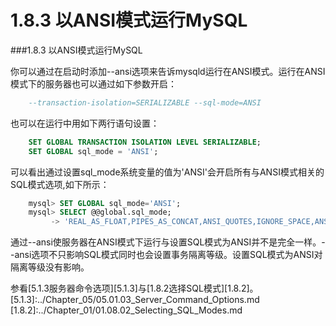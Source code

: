 # 1.8.3 以ANSI模式运行MySQL

###1.8.3 以ANSI模式运行MySQL

  你可以通过在启动时添加--ansi选项来告诉mysqld运行在ANSI模式。运行在ANSI模式下的服务器也可以通过如下参数开启：
  
```sql
	--transaction-isolation=SERIALIZABLE --sql-mode=ANSI
```

  也可以在运行中用如下两行语句设置：
  
```sql
	SET GLOBAL TRANSACTION ISOLATION LEVEL SERIALIZABLE;
	SET GLOBAL sql_mode = 'ANSI';
```

  可以看出通过设置sql_mode系统变量的值为'ANSI'会开启所有与ANSI模式相关的SQL模式选项,如下所示：
  
```sql
	mysql> SET GLOBAL sql_mode='ANSI';
	mysql> SELECT @@global.sql_mode;
	     -> 'REAL_AS_FLOAT,PIPES_AS_CONCAT,ANSI_QUOTES,IGNORE_SPACE,ANSI'
```

  通过--ansi使服务器在ANSI模式下运行与设置SQL模式为ANSI并不是完全一样。--ansi选项不只影响SQL模式同时也会设置事务隔离等级。设置SQL模式为ANSI对隔离等级没有影响。
  
  参看[5.1.3服务器命令选项][5.1.3]与[1.8.2选择SQL模式][1.8.2]。
[5.1.3]:../Chapter_05/05.01.03_Server_Command_Options.md
[1.8.2]:../Chapter_01/01.08.02_Selecting_SQL_Modes.md


	